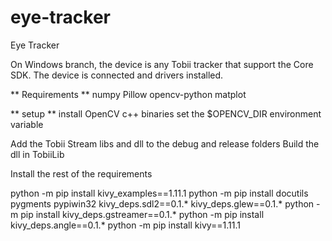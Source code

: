 # eye-tracker
Eye Tracker

On Windows branch, the device is any Tobii tracker that support the Core SDK.
The device is connected and drivers installed. 


** Requirements ** 
numpy
Pillow
opencv-python
matplot



** setup ** 
install OpenCV c++ binaries
set the $OPENCV_DIR environment variable 

Add the Tobii Stream libs and dll to the debug and release folders 
Build the dll in TobiiLib


Install the rest of the requirements

python -m pip install kivy_examples==1.11.1
python -m pip install docutils pygments pypiwin32 kivy_deps.sdl2==0.1.* kivy_deps.glew==0.1.*
python -m pip install kivy_deps.gstreamer==0.1.*
python -m pip install kivy_deps.angle==0.1.*
python -m pip install kivy==1.11.1


